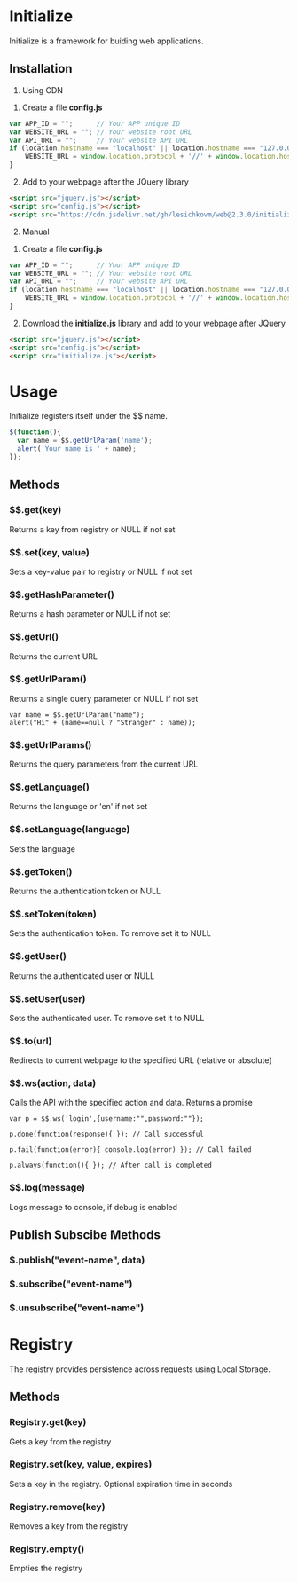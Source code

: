 # Initialize #

Initialize is a framework for buiding web applications.

## Installation ##

1. Using CDN

1) Create a file **config.js**

```js
var APP_ID = "";      // Your APP unique ID
var WEBSITE_URL = ""; // Your website root URL
var API_URL = "";     // Your website API URL
if (location.hostname === "localhost" || location.hostname === "127.0.0.1" || location.hostname === "") {
    WEBSITE_URL = window.location.protocol + '//' + window.location.hostname + ':' + window.location.port;
}
```

2) Add to your webpage after the JQuery library

```html
<script src="jquery.js"></script>
<script src="config.js"></script>
<script src="https://cdn.jsdelivr.net/gh/lesichkovm/web@2.3.0/initialize.js"></script>
```

2. Manual

1) Create a file **config.js**

```js
var APP_ID = "";      // Your APP unique ID
var WEBSITE_URL = ""; // Your website root URL
var API_URL = "";     // Your website API URL
if (location.hostname === "localhost" || location.hostname === "127.0.0.1" || location.hostname === "") {
    WEBSITE_URL = window.location.protocol + '//' + window.location.hostname + ':' + window.location.port;
}
```

2) Download the **initialize.js** library and add to your webpage after JQuery

```html
<script src="jquery.js"></script>
<script src="config.js"></script>
<script src="initialize.js"></script>
```

# Usage #

Initialize registers itself under the $$ name.

```js
$(function(){
  var name = $$.getUrlParam('name');
  alert('Your name is ' + name);
});
```

## Methods ##

### $$.get(key) ###

Returns a key from registry or NULL if not set

### $$.set(key, value) ###

Sets a key-value pair to registry or NULL if not set

### $$.getHashParameter() ###
Returns a hash parameter or NULL if not set

### $$.getUrl() ###
Returns the current URL

### $$.getUrlParam() ###
Returns a single query parameter or NULL if not set

```javscript
var name = $$.getUrlParam("name");
alert("Hi" + (name==null ? "Stranger" : name));
```

### $$.getUrlParams() ###
Returns the query parameters from the current URL

### $$.getLanguage() ###
Returns the language or 'en' if not set

### $$.setLanguage(language) ###
Sets the language

### $$.getToken() ###
Returns the authentication token or NULL

### $$.setToken(token) ###
Sets the authentication token. To remove set it to NULL

### $$.getUser() ###
Returns the authenticated user or NULL

### $$.setUser(user) ###
Sets the authenticated user. To remove set it to NULL

### $$.to(url) ###
Redirects to current webpage to the specified URL (relative or absolute)

### $$.ws(action, data) ###
Calls the API with the specified action and data. Returns a promise

```javscript
var p = $$.ws('login',{username:"",password:""});

p.done(function(response){ }); // Call successful

p.fail(function(error){ console.log(error) }); // Call failed

p.always(function(){ }); // After call is completed
```
### $$.log(message) ###
Logs message to console, if debug is enabled

## Publish Subscibe Methods ##

### $.publish("event-name", data) ###

### $.subscribe("event-name") ###

### $.unsubscribe("event-name") ###

# Registry #

The registry provides persistence across requests using Local Storage.

## Methods ##

### Registry.get(key) ###
Gets a key from the registry

### Registry.set(key, value, expires) ###
Sets a key in the registry. Optional expiration time in seconds

### Registry.remove(key) ###
Removes a key from the registry

### Registry.empty() ###
Empties the registry
